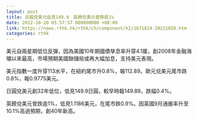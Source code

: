 ```yaml
---
layout: post
title: 日圓兌美元低見149.9　英鎊兌美元曾跌逾1%
date: 2022-10-20 05:57:57.000000000 +08:00
link: https://news.rthk.hk/rthk/ch/component/k2/1671824-20221020.htm
categories: rthk
---
```


美元自兩星期低位反彈，因為美國10年期國債孳息率升穿4.1厘，創2008年金融海嘯以來最高，市場預期美國聯儲局或再大幅加息，支持美元表現。

美元指數一度升穿113水平，在紐約尾市升0.8%，報112.89。歐元兌美元尾市跌0.8%，報0.9775美元。

日圓兌美元創32年低位，低見149.9日圓，較早時報149.89，跌幅0.4%。

英鎊兌美元曾跌逾1%，低見1.1186美元，在尾市跌0.9%。因英國9月通脹率升至10.1%高過預期，創40年新高。
